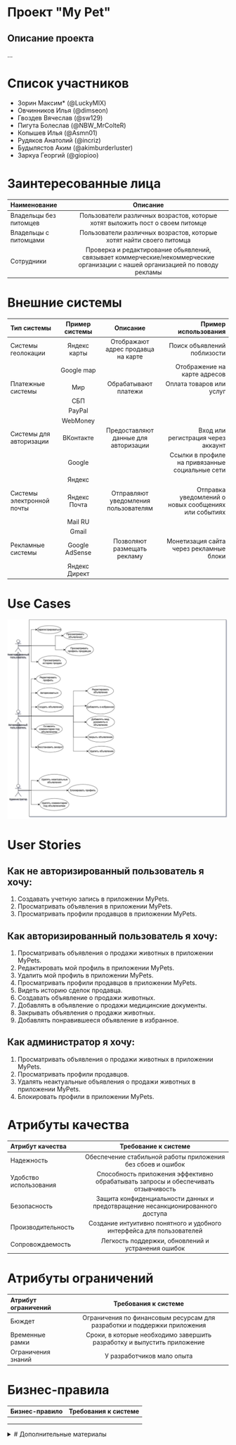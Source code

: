 # Проект "My Pet"

## Описание проекта

...

# Список участников
- Зорин Максим* (@LuckyMIX)
- Овчинников Илья (@dimseon)
- Гвоздев Вячеслав (@sw129)
- Пигута Болеслав (@NBW_MrColteR)
- Копышев Илья (@Asmn01)
- Рудяков Анатолий (@incriz)
- Будылястов Аким (@akimburderluster)
- Заркуа Георгий (@giopioo)

# Заинтересованные лица

| **Наименование** | **Описание** |
| :--------------- | :-----------: |
| Владельцы без питомцев | Пользователи различных возрастов, которые хотят выложить пост о своем питомце |
| Владельцы с питомцами  | Пользователи различных возрастов, которые хотят найти своего питомца |
| Сотрудники             | Проверка и редактирование обьявлений, связывает коммерческие/некоммерческие организации с нашей организацией по поводу рекламы |

# Внешние системы

|      **Тип системы**    | **Пример системы** | **Описание** | **Пример использования** |
| :---------------------- | :----------------: | :----------: | -----------------------: |
| Системы геолокации        | Яндекс карты     | Отображают адрес продавца на карте  | Поиск объявлений поблизости |
|                           | Google map       |                                      | Отображение на карте адресов |
| Платежные системы         | Мир              | Обрабатывают платежи                 | Оплата товаров или услуг     |
|                           | СБП              |                                      |                                 |
|                           | PayPal           |                                      |                                 |
|                           | WebMoney         |                                      |                                 |
| Системы для авторизации   | ВКонтакте        | Предоставляют данные для авторизации | Вход или регистрация через аккаунт              |
|                           | Google           |                                      | Ссылки в профиле на привязанные социальные сети |
|                           |  Яндекс          |                                      |                                                     |
| Системы электронной почты | Яндекс Почта   | Отправляют уведомления пользователям | Отправка уведомлений о новых сообщениях или событиях |
|                           | Mail RU          |               |                                                        |
|                           | Gmail            |               |                                                        |
| Рекламные системы         | Google AdSense   | Позволяют размещать рекламу          | Монетизация сайта через рекламные блоки |
|                           | Яндекс Директ    |                                      |                                        |

# Use Cases

![use_cases](/docs/img/use_cases.png)

# User Stories
## Как не авторизированный пользователь я хочу:

1. Создавать учетную запись в приложении MyPets.
2. Просматривать объявления в приложении MyPets.
3. Просматривать профили продавцов в приложении MyPets.

## Как авторизированный пользователь я хочу:

1. Просматривать объявления о продажи животных в приложении MyPets.
2. Редактировать мой профиль в приложении MyPets.
3. Удалить мой профиль в приложении MyPets.
4. Просматривать профили продавцов в приложении MyPets.
5. Видеть историю сделок продавца.
6. Создавать объявление о продажи животных.
7. Добавлять в объявление о продажи медицинские документы.
8. Закрывать объявления о продажи животных.
9. Добавлять понравившееся объявление в избранное.

## Как администратор я хочу:

1. Просматривать объявления о продажи животных в приложении MyPets.
2. Просматривать профили продавцов.
3. Удалять неактуальные объявления о продажи животных в приложении MyPets.
4. Блокировать профили в приложении MyPets.

# Атрибуты качества

| **Атрибут качества** | **Требование к системе** |
| :------------------- | :----------------------: |
| Надежность | Обеспечение стабильной работы приложения без сбоев и ошибок |
| Удобство использования | Способность приложения эффективно обрабатывать запросы и обеспечивать отзывчивость |
| Безопасность | Защита конфиденциальности данных и предотвращение несанкционированного доступа |
| Производительность | Создание интуитивно понятного и удобного интерфейса для пользователей |
| Сопровождаемость | Легкость поддержки, обновлений и устранения ошибок |

# Атрибуты ограничений

| **Атрибут ограничений** | **Требования к системе** |
| :---------------------- | :----------------------: |
| Бюждет | Ограничения по финансовым ресурсам для разработки и поддержки приложения |
| Временные рамки | Сроки, в которые необходимо завершить разработку и выпустить приложение |
| Ограничения знаний | У разработчиков мало опыта |

# Бизнес-правила

| **Бизнес-правило** | **Требования к системе** |
| :----------------- | :----------------------: |
|  |  |
|  |  |
|  |  |

<details>

<summary> # Дополнительные материалы </summary>

- [Презентация - 2 итерация](https://docs.google.com/presentation/d/1CKpK3zMH-2JOCmEP2eT4igdKhnbb5PSI/edit#slide=id.p1)
- [Презентация - 3 итерация](https://docs.google.com/presentation/d/1anC2PfXsj7O7-wJt82ZYhmWUuNbMYA4IsOIIubu5-Js/edit#slide=id.p1)

</details>